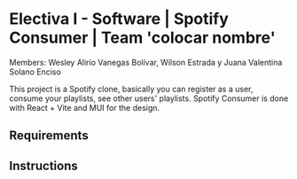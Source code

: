 #  Electiva I - Software | Spotify Consumer | Team 'colocar nombre' 
Members: Wesley Alirio Vanegas Bolívar, Wilson Estrada y Juana Valentina Solano Enciso

This project is a Spotify clone, basically you can register as a user, consume your playlists, see other users' playlists. 
Spotify Consumer is done with React + Vite and MUI for the design.

## Requirements

## Instructions
